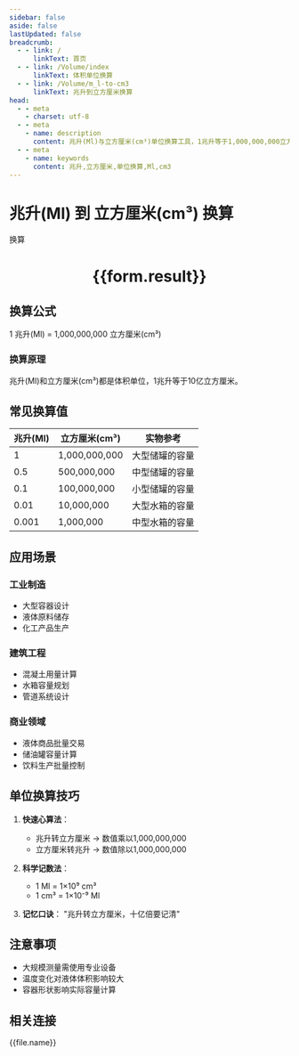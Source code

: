 ```yaml
---
sidebar: false
aside: false
lastUpdated: false
breadcrumb:
  - - link: /
      linkText: 首页
  - - link: /Volume/index
      linkText: 体积单位换算
  - - link: /Volume/m_l-to-cm3
      linkText: 兆升到立方厘米换算
head:
  - - meta
    - charset: utf-8
  - - meta
    - name: description
      content: 兆升(Ml)与立方厘米(cm³)单位换算工具，1兆升等于1,000,000,000立方厘米。
  - - meta
    - name: keywords
      content: 兆升,立方厘米,单位换算,Ml,cm3
---
```


# 兆升(Ml) 到 立方厘米(cm³) 换算

<script setup>
import { onMounted, reactive, inject ,ref  } from 'vue'
import { NButton,NForm ,NFormItem,NInput,NInputNumber,NSelect,NCard,useMessage ,NGrid ,NGi } from 'naive-ui'
import { defineClientComponent } from 'vitepress'
import { Volume } from '../../files';

const convert = inject('convert')
const formRef = ref(null);
const rules = {
  number:{
    required: true,
    type: 'number',
    trigger: "blur"
  }
}
const form = reactive({
  number:null,
  result:'',
  title:'兆升(Ml)到立方厘米(cm³)换算'
})

const convertHandler = (e) => {
  e.preventDefault();
  formRef.value?.validate((errors)=>{
    if (!errors) {
      form.result = `${form.number} Ml = ${convert(form.number).from('Ml').to('cm3')} cm³`
    }
  })
}
</script>

<n-form size="large" :model="form" ref='formRef' :rules="rules">
  <n-form-item label="数值" path="number">
    <n-input-number size="large" style="width:100%" :min="0" v-model:value="form.number" placeholder="请输入兆升数值" />
  </n-form-item>
  <n-form-item>
    <n-button type="primary" style="width:100%" @click="convertHandler">换算</n-button>
  </n-form-item>
</n-form>
<n-card embedded :bordered="false" hoverable>
  <div style="text-align:center">
    <h1>{{form.result}}</h1>
  </div>
</n-card>

## 换算公式
1 兆升(Ml) = 1,000,000,000 立方厘米(cm³)

### 换算原理
兆升(Ml)和立方厘米(cm³)都是体积单位，1兆升等于10亿立方厘米。

## 常见换算值
| 兆升(Ml) | 立方厘米(cm³) | 实物参考                 |
|---------|-------------|--------------------------|
| 1       | 1,000,000,000 | 大型储罐的容量            |
| 0.5     | 500,000,000 | 中型储罐的容量            |
| 0.1     | 100,000,000 | 小型储罐的容量            |
| 0.01    | 10,000,000  | 大型水箱的容量            |
| 0.001   | 1,000,000   | 中型水箱的容量            |

## 应用场景
### 工业制造
- 大型容器设计
- 液体原料储存
- 化工产品生产

### 建筑工程
- 混凝土用量计算
- 水箱容量规划
- 管道系统设计

### 商业领域
- 液体商品批量交易
- 储油罐容量计算
- 饮料生产批量控制

## 单位换算技巧
1. **快速心算法**：
   - 兆升转立方厘米 → 数值乘以1,000,000,000
   - 立方厘米转兆升 → 数值除以1,000,000,000

2. **科学记数法**：
   - 1 Ml = 1×10⁹ cm³
   - 1 cm³ = 1×10⁻⁹ Ml

3. **记忆口诀**：
   "兆升转立方厘米，十亿倍要记清"

## 注意事项
- 大规模测量需使用专业设备
- 温度变化对液体体积影响较大
- 容器形状影响实际容量计算

## 相关连接
<n-grid x-gap="12" :cols="4">
  <n-gi v-for="(file, index) in Volume" :key="index">
    <n-button
      text
      tag="a"
      :href="file.path"
      type="primary"
    >
      {{file.name}}
    </n-button>
  </n-gi>
</n-grid>